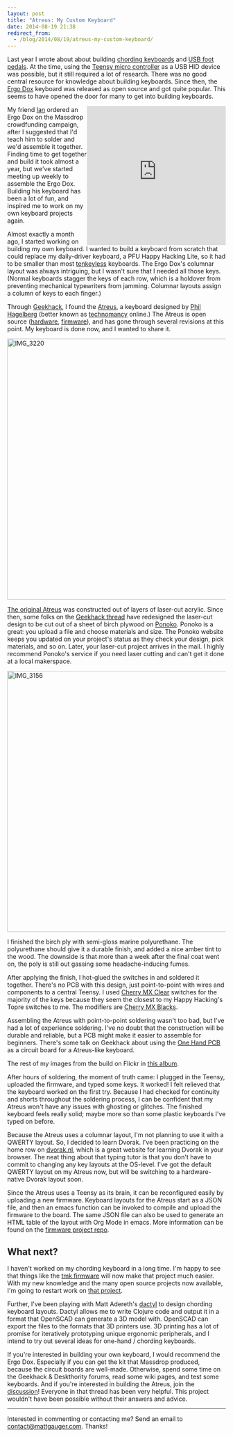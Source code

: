 ```yaml
---
layout: post
title: "Atreus: My Custom Keyboard"
date: 2014-08-19 21:38
redirect_from:
  - /blog/2014/08/19/atreus-my-custom-keyboard/
---
```


Last year I wrote about about building [chording keyboards](/blog/2013/08/03/building-a-chording-keyboard-lessons-learned-and-progress-so-far/) and [USB foot pedals](/blog/2013/08/06/a-simple-text-editor-foot-pedal/). At the time, using the [Teensy micro controller](http://www.pjrc.com/teensy/) as a USB HID device was possible, but it still required a lot of research. There was no good central resource for knowledge about building keyboards. Since then, the [Ergo Dox](http://deskthority.net/wiki/ErgoDox) keyboard was released as open source and got quite popular. This seems to have opened the door for many to get into building keyboards.

<iframe class="vine-embed" src="https://vine.co/v/M9xtVUQ2O7O/embed/simple" width="320" height="320" frameborder="0" style="float:right;"></iframe><script async src="//platform.vine.co/static/scripts/embed.js" charset="utf-8"></script>

My friend [Ian](http://coglib.com/~icordasc) ordered an Ergo Dox on the Massdrop crowdfunding campaign, after I suggested that I'd teach him to solder and we'd assemble it together. Finding time to get together and build it took almost a year, but we've started meeting up weekly to assemble the Ergo Dox. Building his keyboard has been a lot of fun, and inspired me to work on my own keyboard projects again.

Almost exactly a month ago, I started working on building my own keyboard. I wanted to build a keyboard from scratch that could replace my daily-driver keyboard, a PFU Happy Hacking Lite, so it had to be smaller than most [tenkeyless](http://deskthority.net/wiki/Tenkeyless) keyboards. The Ergo Dox's columnar layout was always intriguing, but I wasn't sure that I needed all those keys. (Normal keyboards stagger the keys of each row, which is a holdover from preventing mechanical typewriters from jamming. Columnar layouts assign a column of keys to each finger.)

Through [Geekhack](http://geekhack.org), I found the [Atreus](https://github.com/technomancy/atreus), a keyboard designed by [Phil Hagelberg](http://technomancy.us/) (better known as [technomancy](https://github.com/technomancy) online.) The Atreus is open source ([hardware](https://github.com/technomancy/atreus), [firmware](https://github.com/technomancy/atreus-firmware)), and has gone through several revisions at this point. My keyboard is done now, and I wanted to share it.

<a data-flickr-embed="true"  href="https://www.flickr.com/photos/mattgauger/14785511628" title="IMG_3220"><img src="https://farm6.staticflickr.com/5592/14785511628_8eea0e6a61_c.jpg" width="800" height="600" alt="IMG_3220"></a>

[The original Atreus](http://technomancy.us/173) was constructed out of layers of laser-cut acrylic. Since then, some folks on the [Geekhack thread](http://geekhack.org/index.php?topic=54759.0) have redesigned the laser-cut design to be cut out of a sheet of birch plywood on [Ponoko](https://ponoko.com). Ponoko is a great: you upload a file and choose materials and size. The Ponoko website keeps you updated on your project's status as they check your design, pick materials, and so on. Later, your laser-cut project arrives in the mail. I highly recommend Ponoko's service if you need laser cutting and can't get it done at a local makerspace.

<a data-flickr-embed="true"  href="https://www.flickr.com/photos/mattgauger/14785346149" title="IMG_3156"><img src="https://farm6.staticflickr.com/5565/14785346149_53f639dc31_c.jpg" width="800" height="600" alt="IMG_3156"></a>

I finished the birch ply with semi-gloss marine polyurethane. The polyurethane should give it a durable finish, and added a nice amber tint to the wood. The downside is that more than a week after the final coat went on, the poly is still out gassing some headache-inducing fumes.

After applying the finish, I hot-glued the switches in and soldered it together. There's no PCB with this design, just point-to-point with wires and components to a central Teensy. I used [Cherry MX Clear](http://deskthority.net/wiki/Cherry_MX_Clear) switches for the majority of the keys because they seem the closest to my Happy Hacking's Topre switches to me. The modifiers are [Cherry MX Blacks](http://deskthority.net/wiki/Cherry_MX_Black).

Assembling the Atreus with point-to-point soldering wasn't too bad, but I've had a lot of experience soldering. I've no doubt that the construction will be durable and reliable, but a PCB might make it easier to assemble for beginners. There's some talk on Geekhack about using the [One Hand PCB](http://deskthority.net/workshop-f7/onehand-20-keyboard-t6617.html) as a circuit board for a Atreus-like keyboard.

The rest of my images from the build on Flickr in [this album](https://www.flickr.com/photos/mattgauger/sets/72157646763805951/).

After hours of soldering, the moment of truth came: I plugged in the Teensy, uploaded the firmware, and typed some keys. It worked! I felt relieved that the keyboard worked on the first try. Because I had checked for continuity and shorts throughout the soldering process, I can be confident that my Atreus won't have any issues with ghosting or glitches. The finished keyboard feels really solid; maybe more so than some plastic keyboards I've typed on before.

Because the Atreus uses a columnar layout, I'm not planning to use it with a QWERTY layout. So, I decided to learn Dvorak. I've been practicing on the home row on [dvorak.nl](http://dvorak.nl), which is a great website for learning Dvorak in your browser. The neat thing about that typing tutor is that you don't have to commit to changing any key layouts at the OS-level. I've got the default QWERTY layout on my Atreus now, but will be switching to a hardware-native Dvorak layout soon.

Since the Atreus uses a Teensy as its brain, it can be reconfigured easily by uploading a new firmware. Keyboard layouts for the Atreus start as a JSON file, and then an emacs function can be invoked to compile and upload the firmware to the board. The same JSON file can also be used to generate an HTML table of the layout with Org Mode in emacs. More information can be found on the [firmware project repo](https://github.com/technomancy/atreus-firmware).

## What next?

I haven't worked on my chording keyboard in a long time.  I'm happy to see that things like the [tmk firmware](https://github.com/tmk/tmk_keyboard) will now make that project much easier. With my new knowledge and the many open source projects now available, I'm going to restart work on [that project](/blog/2013/08/03/building-a-chording-keyboard-lessons-learned-and-progress-so-far/).

Further, I've been playing with Matt Adereth's [dactyl](https://github.com/adereth/dactyl) to design chording keyboard layouts. Dactyl allows me to write Clojure code and output it in a format that OpenSCAD can generate a 3D model with. OpenSCAD can export the files to the formats that 3D printers use. 3D printing has a lot of promise for iteratively prototyping unique ergonomic peripherals, and I intend to try out several ideas for one-hand / chording keyboards.

If you're interested in building your own keyboard, I would recommend the Ergo Dox. Especially if you can get the kit that Massdrop produced, because the circuit boards are well-made. Otherwise, spend some time on the Geekhack & Deskthority forums, read some wiki pages, and test some keyboards. And if you're interested in building the Atreus, join the [discussion](http://geekhack.org/index.php?topic=54759.0)! Everyone in that thread has been very helpful.  This project wouldn't have been possible without their answers and advice.

---

Interested in commenting or contacting me? Send an email to [contact@mattgauger.com](mailto:contact@mattgauger.com). Thanks!

<script async src="//embedr.flickr.com/assets/client-code.js" charset="utf-8"></script>

